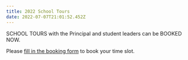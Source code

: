 ```yaml
---
title: 2022 School Tours
date: 2022-07-07T21:01:52.452Z
---
```

SCHOOL TOURS with the Principal and student leaders can be BOOKED NOW.

Please [fill in the booking form](https://forms.gle/8ZsD1TpJMrrQeCRB8) to book your time slot.

